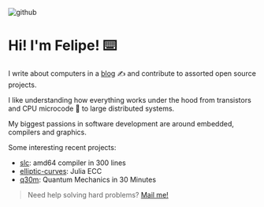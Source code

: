 ![github](https://user-images.githubusercontent.com/2183824/115489910-6a934400-a233-11eb-9a0b-99c57d46252d.png)

# Hi! I'm Felipe! ⌨️

I write about computers in a [blog][blog] ✍️ and contribute to assorted open source projects.

I like understanding how everything works under the hood from transistors and CPU microcode 🔬 to large distributed systems.

My biggest passions in software development are around embedded, compilers and graphics.

Some interesting recent projects:

- [slc][slc]: amd64 compiler in 300 lines
- [elliptic-curves][elliptic]: Julia ECC
- [q30m][q30m]: Quantum Mechanics in 30 Minutes

> Need help solving hard problems? [Mail me!][mail]

[mail]: mailto:felipe.oltavares@gmail.com
[dell]: https://dell.com
[blog]: //felipetavares.com
[slc]: https://git.sr.ht/~felipetavares/slc
[elliptic]: https://git.sr.ht/~felipetavares/elliptic-curves
[q30m]: https://github.com/felipetavares/q30m
